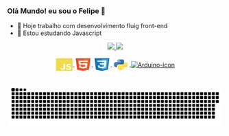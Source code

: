 
### Olá Mundo! eu sou o Felipe 🤙

- 🔭 Hoje trabalho com desenvolvimento fluig front-end
- 🌱 Estou estudando Javascript

<div align="center">
  <a href="https://github.com/frsouzaa">
  <img height="180em" src="https://github-readme-stats.vercel.app/api?username=frsouzaa&show_icons=true&theme=dark&include_all_commits=true&count_private=true"/>
  <img height="180em" src="https://github-readme-stats.vercel.app/api/top-langs/?username=frsouzaa&layout=compact&langs_count=7&theme=dark"/>
</div>

<div style="display: inline_block" align="center"><br>
  <img align="center" alt="Javascript-icon" height="30" width="40" src="https://raw.githubusercontent.com/devicons/devicon/master/icons/javascript/javascript-plain.svg">
  <img align="center" alt="HTML-icon" height="30" width="40" src="https://raw.githubusercontent.com/devicons/devicon/master/icons/html5/html5-original.svg">
  <img align="center" alt="CSS-icon" height="30" width="40" src="https://raw.githubusercontent.com/devicons/devicon/master/icons/css3/css3-original.svg">
  <img align="center" alt="Python-icon" height="30" width="40" src="https://raw.githubusercontent.com/devicons/devicon/master/icons/python/python-original.svg">
  <img align="center" alt="Arduino-icon" height="30" width="40" src="https://cdn.jsdelivr.net/gh/devicons/devicon/icons/arduino/arduino-original.svg" />
</div>

##
  
![Snake animation](https://github.com/frsouzaa/frsouzaa/blob/output/github-contribution-grid-snake.svg)

